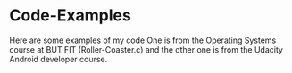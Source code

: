 # Code-Examples

Here are some examples of my code
One is from the Operating Systems course at BUT FIT (Roller-Coaster.c) and the other one is from the Udacity Android developer course.
